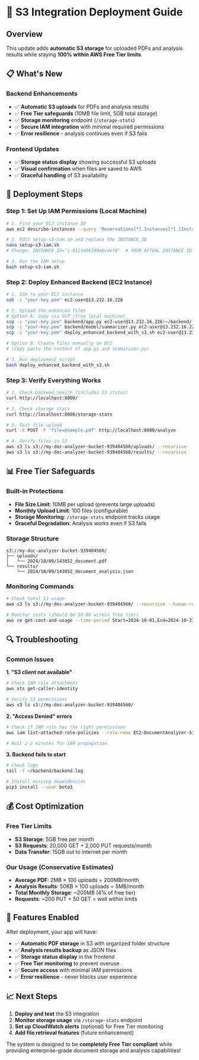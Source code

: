 # 🚀 S3 Integration Deployment Guide

## Overview
This update adds **automatic S3 storage** for uploaded PDFs and analysis results while staying **100% within AWS Free Tier limits**.

## 📋 What's New

### Backend Enhancements
- ✅ **Automatic S3 uploads** for PDFs and analysis results
- ✅ **Free Tier safeguards** (10MB file limit, 5GB total storage)
- ✅ **Storage monitoring** endpoint (`/storage-stats`)
- ✅ **Secure IAM integration** with minimal required permissions
- ✅ **Error resilience** - analysis continues even if S3 fails

### Frontend Updates
- ✅ **Storage status display** showing successful S3 uploads
- ✅ **Visual confirmation** when files are saved to AWS
- ✅ **Graceful handling** of S3 availability

## 🔧 Deployment Steps

### Step 1: Set Up IAM Permissions (Local Machine)
```bash
# 1. Find your EC2 instance ID
aws ec2 describe-instances --query 'Reservations[*].Instances[*].[InstanceId,State.Name,Tags[?Key==`Name`].Value|[0]]' --output table

# 2. Edit setup-s3-iam.sh and replace the INSTANCE_ID
nano setup-s3-iam.sh
# Change: INSTANCE_ID="i-0123456789abcdef0"  # YOUR ACTUAL INSTANCE ID

# 3. Run the IAM setup
bash setup-s3-iam.sh
```

### Step 2: Deploy Enhanced Backend (EC2 Instance)
```bash
# 1. SSH to your EC2 instance
ssh -i "your-key.pem" ec2-user@13.232.16.226

# 2. Upload the enhanced files
# Option A: Copy via SCP (from local machine)
scp -i "your-key.pem" backend/app.py ec2-user@13.232.16.226:~/backend/
scp -i "your-key.pem" backend/model/summarizer.py ec2-user@13.232.16.226:~/backend/model/
scp -i "your-key.pem" deploy_enhanced_backend_with_s3.sh ec2-user@13.232.16.226:~/

# Option B: Create files manually on EC2
# (Copy paste the content of app.py and summarizer.py)

# 3. Run deployment script
bash deploy_enhanced_backend_with_s3.sh
```

### Step 3: Verify Everything Works
```bash
# 1. Check backend health (includes S3 status)
curl http://localhost:8000/

# 2. Check storage stats
curl http://localhost:8000/storage-stats

# 3. Test file upload
curl -X POST -F 'file=@sample.pdf' http://localhost:8000/analyze

# 4. Verify files in S3
aws s3 ls s3://my-doc-analyzer-bucket-939404560/uploads/ --recursive
aws s3 ls s3://my-doc-analyzer-bucket-939404560/results/ --recursive
```

## 📊 Free Tier Safeguards

### Built-in Protections
- **File Size Limit**: 10MB per upload (prevents large uploads)
- **Monthly Upload Limit**: 100 files (configurable)
- **Storage Monitoring**: `/storage-stats` endpoint tracks usage
- **Graceful Degradation**: Analysis works even if S3 fails

### Storage Structure
```
s3://my-doc-analyzer-bucket-939404560/
├── uploads/
│   └── 2024/10/09/143052_document.pdf
└── results/
    └── 2024/10/09/143052_document_analysis.json
```

### Monitoring Commands
```bash
# Check total S3 usage
aws s3 ls s3://my-doc-analyzer-bucket-939404560/ --recursive --human-readable --summarize

# Monitor costs (should be $0.00 within free tier)
aws ce get-cost-and-usage --time-period Start=2024-10-01,End=2024-10-31 --granularity MONTHLY --metrics BlendedCost --group-by Type=DIMENSION,Key=SERVICE
```

## 🔍 Troubleshooting

### Common Issues

**1. "S3 client not available"**
```bash
# Check IAM role attachment
aws sts get-caller-identity

# Verify S3 permissions
aws s3 ls s3://my-doc-analyzer-bucket-939404560/
```

**2. "Access Denied" errors**
```bash
# Check if IAM role has the right permissions
aws iam list-attached-role-policies --role-name EC2-DocumentAnalyzer-S3-Role

# Wait 2-3 minutes for IAM propagation
```

**3. Backend fails to start**
```bash
# Check logs
tail -f ~/backend/backend.log

# Install missing dependencies
pip3 install --user boto3
```

## 💰 Cost Optimization

### Free Tier Limits
- **S3 Storage**: 5GB free per month
- **S3 Requests**: 20,000 GET + 2,000 PUT requests/month
- **Data Transfer**: 15GB out to internet per month

### Our Usage (Conservative Estimates)
- **Average PDF**: 2MB × 100 uploads = 200MB/month
- **Analysis Results**: 50KB × 100 uploads = 5MB/month
- **Total Monthly Storage**: ~205MB (4% of free tier)
- **Requests**: ~200 PUT + 50 GET = well within limits

## 🎯 Features Enabled

After deployment, your app will have:
- ✅ **Automatic PDF storage** in S3 with organized folder structure
- ✅ **Analysis results backup** as JSON files
- ✅ **Storage status display** in the frontend
- ✅ **Free Tier monitoring** to prevent overuse
- ✅ **Secure access** with minimal IAM permissions
- ✅ **Error resilience** - never blocks user experience

## 📈 Next Steps

1. **Deploy and test** the S3 integration
2. **Monitor storage usage** via `/storage-stats` endpoint
3. **Set up CloudWatch alerts** (optional) for Free Tier monitoring
4. **Add file retrieval features** (future enhancement)

The system is designed to be **completely Free Tier compliant** while providing enterprise-grade document storage and analysis capabilities!